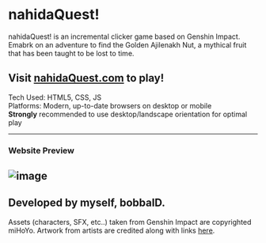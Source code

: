 ﻿# nahidaQuest!
nahidaQuest! is an incremental clicker game based on Genshin Impact. Emabrk on an adventure to find the Golden Ajilenakh Nut, a mythical fruit that has been taught to be lost to time.  

## Visit [nahidaQuest.com](http://nahidaquest.com) to play!
Tech Used: HTML5, CSS, JS  
Platforms: Modern, up-to-date browsers on desktop or mobile  
__Strongly__ recommended to use desktop/landscape orientation for optimal play

----
### Website Preview 
![image](https://github.com/bobbaID/nahidaQuest/assets/122269172/198329ed-1b24-4185-be03-272742d869a8)
----
## Developed by myself, bobbaID.

Assets (characters, SFX, etc..) taken from Genshin Impact are copyrighted miHoYo. Artwork from artists are credited along with links [here](https://nahidaquest.com/credits).

